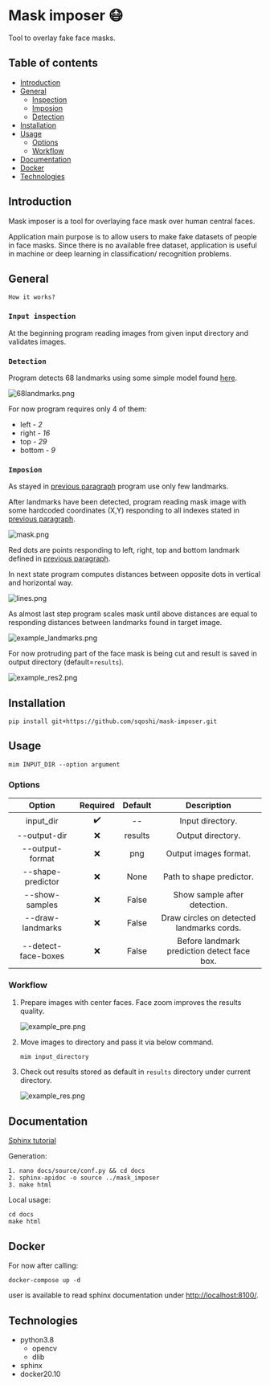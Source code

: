 # Mask imposer 😷

Tool to overlay fake face masks.

## Table of contents

- [Introduction](#introduction)
- [General](#general)
    - [Inspection](#input-inspection)
    - [Imposion](#imposion)
    - [Detection](#detection)
- [Installation](#installation)
- [Usage](#usage)
    - [Options](#options)
    - [Workflow](#workflow)
- [Documentation](#documentation)
- [Docker](#docker)
- [Technologies](#technologies)

## Introduction

Mask imposer is a tool for overlaying face mask over human central faces.

Application main purpose is to allow users to make fake datasets of people in face masks. Since there is no available
free dataset, application is useful in machine or deep learning in classification/ recognition problems.

## General

`How it works?`

### `Input inspection`

At the beginning program reading images from given input directory and validates images.

### `Detection`

Program detects 68 landmarks using some simple model
found [here]("http://dlib.net/files/shape_predictor_68_face_landmarks.dat.bz2").

![68landmarks.png](docs/.readme_media/68landmarks.png)

For now program requires only 4 of them:

- left - _2_
- right - _16_
- top - _29_
- bottom - _9_

### `Imposion`

As stayed in [previous paragraph](#detection) program use only few landmarks.

After landmarks have been detected, program reading mask image with some hardcoded coordinates (X,Y) responding to all
indexes stated in [previous paragraph](#detection).

![mask.png](docs/.readme_media/points.png)

Red dots are points responding to left, right, top and bottom landmark defined in [previous paragraph](#detection).

In next state program computes distances between opposite dots in vertical and horizontal way.

![lines.png](docs/.readme_media/lines.png)

As almost last step program scales mask until above distances are equal to responding distances between landmarks found
in target image.

![example_landmarks.png](docs/.readme_media/example_landmarks.png)

For now protruding part of the face mask is being cut and result is saved in output directory (default=`results`).

![example_res2.png](docs/.readme_media/example_res2.png)

## Installation

```shell
pip install git+https://github.com/sqoshi/mask-imposer.git
```

## Usage

```
mim INPUT_DIR --option argument
```

### Options

| Option | Required | Default | Description |
|:----:|:----:|:----:|:----:|
| input_dir | ✔️ | -- | Input directory. |
| --output-dir | ❌ | results | Output directory. |
| --output-format | ❌ | png | Output images format. |
| --shape-predictor | ❌ | None | Path to shape predictor. |
| --show-samples | ❌ | False | Show sample after detection. |
| --draw-landmarks | ❌ | False | Draw circles on detected landmarks cords. |
| --detect-face-boxes | ❌ | False | Before landmark prediction detect face box. |

### Workflow

1. Prepare images with center faces. Face zoom improves the results quality.

   ![example_pre.png](docs/.readme_media/example_pre.png)

2. Move images to directory and pass it via below command.
    ```
    mim input_directory
    ```

3. Check out results stored as default in `results` directory under current directory.

   ![example_res.png](docs/.readme_media/example_res.png)

## Documentation

[Sphinx tutorial](https://betterprogramming.pub/auto-documenting-a-python-project-using-sphinx-8878f9ddc6e9)

Generation:

```
1. nano docs/source/conf.py && cd docs 
2. sphinx-apidoc -o source ../mask_imposer
3. make html
```

Local usage:

```shell
cd docs
make html
```

## Docker

For now after calling:

```shell
docker-compose up -d
```

user is available to read sphinx documentation under [http://localhost:8100/](http://localhost:8100/).

## Technologies

- python3.8
  - opencv
  - dlib
- sphinx
- docker20.10
